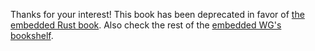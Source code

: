 Thanks for your interest! This book has been deprecated in favor of [the
embedded Rust book][book]. Also check the rest of the [embedded WG's][wg]
[bookshelf].

[book]: https://rust-embedded.github.io/bookshelf/book/index.html
[wg]: https://github.com/rust-embedded/wg
[bookshelf]: https://rust-embedded.github.io/bookshelf/

<!-- # Setting up a development environment -->

<!-- Working with embedded systems requires extra tooling as cross compilation is at -->
<!-- the heart of the development process. This chapter will introduce the tools -->
<!-- we'll use, why we need them and how to install them on the 3 major OSes. -->

<!-- Without further ado, these are the tools we'll use: -->

<!-- - [Rust & Cargo: nightly edition][rust] -->
<!-- - [A cross C linker: arm-none-eabi-gcc][gcc] -->
<!-- - [Binary inspection tools][binutils] -->
<!--   - [arm-none-eabi-objdump][objdump] -->
<!--   - [arm-none-eabi-size][size] -->
<!-- - [A debugger][*db] -->
<!-- - [An emulator: QEMU][qemu] -->
<!-- - [Xargo][xargo] -->
<!-- - [OpenOCD][openocd] -->

<!-- The rest of this page will justify each of these tools. For installation -->
<!-- instructions check the subsections of this chapter: [Linux], [Mac] and [Windows] -->

<!-- [Linux]: linux.html -->
<!-- [Mac]: macos.html -->
<!-- [Windows]: windows.html -->

<!-- ## Rust & Cargo: nightly edition -->
<!-- [rust]: tools.html#Rust%20%26%20Cargo%3A%20nightly%20edition -->

<!-- Rust & Cargo don't need  much explanation. To build Rust programs we'll need the -->
<!-- Rust compiler, `rustc`, and the Rust package manager, Cargo. -->

<!-- What does need justification is the use of the nightly channel. We need to use -->
<!-- the nightly channel because we'll make use of the following unstable features: -->

<!-- - `asm`: We'll use some inline assembly via the `asm!` syntax extension. But -->
<!--   that syntax extension hasn't been stabilized. -->

<!-- - `lang_items`: The need for this feature gate is sometimes artificial. The -->
<!--   compiler demands some lang times, like `panic_fmt`, to be defined even if the -->
<!--   functionality they provide (unwinding/panicking) is never used in our program. -->

<!-- - To cross compile programs we need a cross compiled `core` crate. The Rust -->
<!--   project doesn't distribute a binary release of that crate for Cortex-M -->
<!--   microcontrollers so we have to cross compile that crate ourselves. As the -->
<!--   `core` crate relies on lots of unstable features, we have to use the nightly -->
<!--   channel to cross compile it. -->

<!-- ## A cross C linker: `arm-none-eabi-gcc` -->
<!-- [gcc]: tools.html#A%20cross%20C%20linker%3A%20arm-none-eabi-gcc -->

<!-- (`arm-none-eabi-gcc` is not a linker per se but `rustc` uses it as a proxy for -->
<!-- `arm-none-eabi-ld`.) -->

<!-- > Wait, aren't we going to write Rust? Why do we need a *C compiler*? -->

<!-- `rustc` uses `gcc` to link intermediate object files so we pretty much have no -->
<!-- choice. -->

<!-- ## Binary inspection tools -->
<!-- [binutils]: tools.html#Binary%20inspection%20tools -->

<!-- When working this close to the hardware and with devices that have constrained -->
<!-- resources and mandatory memory layouts, it's pretty important to inspect the -->
<!-- produced binaries to keep track of their sizes and to check that the produced -->
<!-- binaries follow a specific memory layout. -->

<!-- We'll mainly use the following two tools: -->

<!-- ### `arm-none-eabi-size` -->
<!-- [size]: tools.html#arm-none-eabi-size -->

<!-- To keep an eye on the binary size of our applications. -->

<!-- ### `arm-none-eabi-objdump` -->
<!-- [objdump]: tools.html#arm-none-eabi-objdump -->

<!-- To confirm the memory layout of our program matches the memory layout -->
<!-- constraints of the target device. -->

<!-- ## A debugger -->
<!-- [*db]: tools.html#A%20debugger -->

<!-- A debugger is vital when working with microcontrollers as other debugging -->
<!-- methods like logging or *cough* `println` may not be available. This is -->
<!-- specially true when you are just starting out and haven't yet written drivers -->
<!-- for peripherals that allow microcontroller <-> PC communication. -->

<!-- We'll mainly use `arm-none-eabi-gdb` in this document as `lldb` doesn't provide -->
<!-- all the functionality we need. -->

<!-- ## An emulator: QEMU -->
<!-- [qemu]: tools.html#An%20emulator%3A%20QEMU -->

<!-- Before trying out our first program on real hardware, we'll run it under an -->
<!-- emulator to verify that the program works as expected. -->

<!-- ## Xargo -->
<!-- [xargo]: tools.html#Xargo -->

<!-- In general, cross compiling requires cross compiled "standard" crates like the -->
<!-- `core` or the `std` crate. Binary releases of these crates for Cortex-M -->
<!-- microcontrollers are not provided by the Rust project so we'll have to cross -->
<!-- compile these ourselves. Just cross compiling is not enough though, as one must -->
<!-- place the produced binaries in a specific directory layout called a "sysroot". -->
<!-- Because this process is cumbersome and error prone, I have [created Xargo]. -->
<!-- Xargo is a *transparent* Cargo wrapper that automatically builds and manages -->
<!-- sysroots without user intervention. -->

<!-- [created Xargo]: https://github.com/japaric/xargo -->

<!-- Usage looks like this: -->

<!-- ``` -->
<!-- $ cargo build --target cortex-m3 && echo OK -->
<!--    Compiling app v0.1.0 -->
<!-- error: can't find crate for `core` [E0463] -->

<!-- error: aborting due to previous error -->
<!-- error: Could not compile `app`. -->

<!-- To learn more, run the command again with --verbose. -->
<!-- ``` -->

<!-- ``` -->
<!-- $ xargo build --target thumbv6m-none-eabi && echo OK -->
<!--    Compiling core v0.0.0 (file://$sysroot/lib/rustlib/src/rust/src/libcore) -->
<!--    Compiling alloc v0.0.0 (file://$sysroot/lib/rustlib/src/rust/src/liballoc) -->
<!--     Finished release [optimized] target(s) in 19.56 secs -->
<!--    Compiling rustc_unicode v0.0.0 (file://$sysroot/lib/rustlib/src/rust/src/librustc_unicode) -->
<!--    Compiling collections v0.0.0 (file://$sysroot/lib/rustlib/src/rust/src/libcollections) -->
<!--     Finished release [optimized] target(s) in 5.67 secs -->
<!--     Finished release [optimized] target(s) in 0.0 secs -->
<!--    Compiling rand v0.0.0 (file://$sysroot/lib/rustlib/src/rust/src/librand) -->
<!--     Finished release [optimized] target(s) in 1.78 secs -->
<!--     Finished release [optimized] target(s) in 0.0 secs -->
<!--    Compiling app v0.1.0 (file://$PWD) -->
<!-- OK -->
<!-- ``` -->

<!-- ## OpenOCD -->
<!-- [openocd]: tools.html#OpenOCD -->

<!-- [OpenOCD] is a tool that lets your computer communicate with devices that -->
<!-- support the JTAG/SWD communication protocol. We'll use OpenOCD to *flash* -->
<!-- (write) our programs into the microcontroller and to debug them (with the help -->
<!-- of `gdb`). -->

<!-- [OpenOCD]: http://openocd.org/ -->
